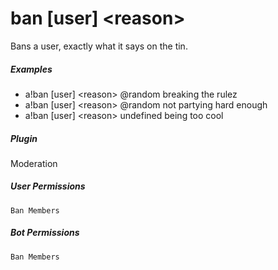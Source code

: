 # ban [user] &lt;reason&gt;

Bans a user, exactly what it says on the tin.
			

##### Examples

* a!ban [user] &lt;reason&gt; @random breaking the rulez
* a!ban [user] &lt;reason&gt; @random not partying hard enough
* a!ban [user] &lt;reason&gt; undefined being too cool


##### Plugin
Moderation


##### User Permissions
`Ban Members`


##### Bot Permissions
`Ban Members`